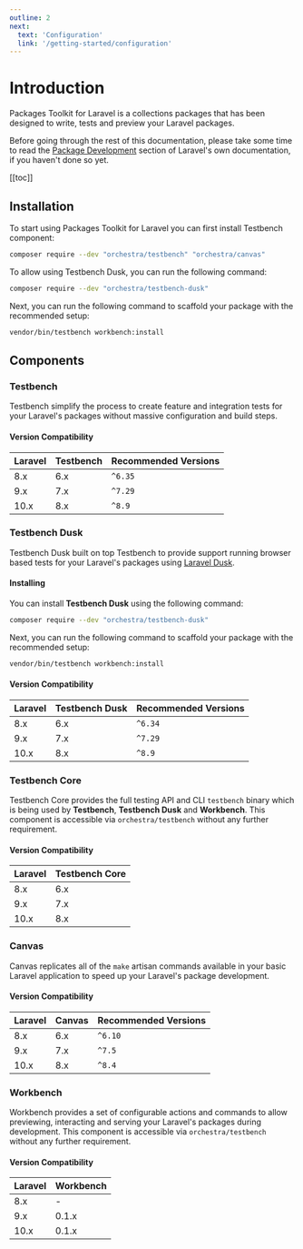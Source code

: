 ```yaml
---
outline: 2
next:
  text: 'Configuration'
  link: '/getting-started/configuration'
---
```


# Introduction

Packages Toolkit for Laravel is a collections packages that has been designed to write, tests and preview your Laravel packages.

Before going through the rest of this documentation, please take some time to read the [Package Development](https://laravel.com/docs/packages) section of Laravel's own documentation, if you haven't done so yet.

[[toc]]

## Installation

To start using Packages Toolkit for Laravel you can first install Testbench component:

```bash
composer require --dev "orchestra/testbench" "orchestra/canvas"
```

To allow using Testbench Dusk, you can run the following command:

```bash
composer require --dev "orchestra/testbench-dusk"
```

Next, you can run the following command to scaffold your package with the recommended setup:

```bash
vendor/bin/testbench workbench:install
```

## Components

### Testbench

Testbench simplify the process to create feature and integration tests for your Laravel's packages without massive configuration and build steps. 

#### Version Compatibility

 Laravel  | Testbench | Recommended Versions
:---------|:----------|:----------
 8.x      | 6.x       | `^6.35`
 9.x      | 7.x       | `^7.29`
 10.x     | 8.x       | `^8.9`

### Testbench Dusk

Testbench Dusk built on top Testbench to provide support running browser based tests for your Laravel's packages using [Laravel Dusk](https://laravel.com/docs/dusk). 

#### Installing

You can install **Testbench Dusk** using the following command:

```bash
composer require --dev "orchestra/testbench-dusk"
```

Next, you can run the following command to scaffold your package with the recommended setup:

```bash
vendor/bin/testbench workbench:install
```

#### Version Compatibility

 Laravel  | Testbench Dusk | Recommended Versions
:---------|:---------------|:----------
 8.x      | 6.x            | `^6.34`
 9.x      | 7.x            | `^7.29`
 10.x     | 8.x            | `^8.9`

### Testbench Core

Testbench Core provides the full testing API and CLI `testbench` binary which is being used by **Testbench**, **Testbench Dusk** and **Workbench**. This component is accessible via `orchestra/testbench` without any further requirement.

#### Version Compatibility

 Laravel  | Testbench Core   
:---------|:-----------
 8.x      | 6.x
 9.x      | 7.x
 10.x     | 8.x

### Canvas

Canvas replicates all of the `make` artisan commands available in your basic Laravel application to speed up your Laravel's package development.

#### Version Compatibility

 Laravel  | Canvas   | Recommended Versions
:---------|:---------|:----------
 8.x      | 6.x      | `^6.10`
 9.x      | 7.x      | `^7.5`
 10.x     | 8.x      | `^8.4`

### Workbench

Workbench provides a set of configurable actions and commands to allow previewing, interacting and serving your Laravel's packages during development. This component is accessible via `orchestra/testbench` without any further requirement.

#### Version Compatibility

 Laravel  | Workbench   
:---------|:-----------
 8.x      | -
 9.x      | 0.1.x
 10.x     | 0.1.x
